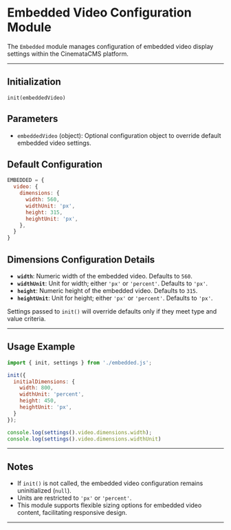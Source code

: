 
# Embedded Video Configuration Module

The `Embedded` module manages configuration of embedded video display settings within the CinemataCMS platform.

---

## Initialization

`init(embeddedVideo)`

## Parameters
- `embeddedVideo` (object): Optional configuration object to override default embedded video settings.

## Default Configuration

```js
EMBEDDED = {
  video: {
    dimensions: {
      width: 560,
      widthUnit: 'px',   
      height: 315,
      heightUnit: 'px', 
    },
  }
}
```

## Dimensions Configuration Details

- **`width`**: Numeric width of the embedded video. Defaults to `560`.
- **`widthUnit`**: Unit for width; either `'px'` or `'percent'`. Defaults to `'px'`.
- **`height`**: Numeric height of the embedded video. Defaults to `315`.
- **`heightUnit`**: Unit for height; either `'px'` or `'percent'`. Defaults to `'px'`.

Settings passed to `init()` will override defaults only if they meet type and value criteria.

---

## Usage Example

```js
import { init, settings } from './embedded.js';

init({
  initialDimensions: {
    width: 800,
    widthUnit: 'percent',
    height: 450,
    heightUnit: 'px',
  }
});

console.log(settings().video.dimensions.width);
console.log(settings().video.dimensions.widthUnit)
```

---

## Notes

- If `init()` is not called, the embedded video configuration remains uninitialized (`null`).
- Units are restricted to `'px'` or `'percent'`.
- This module supports flexible sizing options for embedded video content, facilitating responsive design.

---
